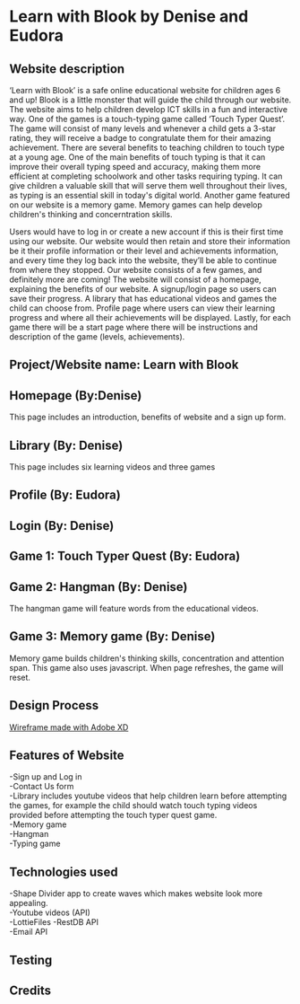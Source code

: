 # Learn with Blook by Denise and Eudora

## Website description

‘Learn with Blook’ is a safe online educational website for children ages 6 and up! Blook is a little monster that will guide the child through our website. The website aims to help children develop ICT skills in a fun and interactive way. One of the games is a touch-typing game called ‘Touch Typer Quest’. The game will consist of many levels and whenever a child gets a 3-star rating, they will receive a badge to congratulate them for their amazing achievement.
There are several benefits to teaching children to touch type at a young age. One of the main benefits of touch typing is that it can improve their overall typing speed and accuracy, making them more efficient at completing schoolwork and other tasks requiring typing. It can give children a valuable skill that will serve them well throughout their lives, as typing is an essential skill in today's digital world. Another game featured on our website is a memory game. Memory games can help develop children's thinking and concerntration skills. <br>

Users would have to log in or create a new account if this is their first time using our website. Our website would then retain and store their information be it their profile information or their level and achievements information, and every time they log back into the website, they’ll be able to continue from where they stopped. Our website consists of a few games, and definitely more are coming! The website will consist of a homepage, explaining the benefits of our website. A signup/login page so users can save their progress. A library that has educational videos and games the child can choose from. Profile page where users can view their learning progress and where all their achievements will be displayed. Lastly, for each game there will be a start page where there will be instructions and description of the game (levels, achievements).

## Project/Website name: Learn with Blook

## Homepage (By:Denise)

This page includes an introduction, benefits of website and a sign up form.

## Library (By: Denise)

This page includes six learning videos and three games

## Profile (By: Eudora)

## Login (By: Denise)

## Game 1: Touch Typer Quest (By: Eudora)

## Game 2: Hangman (By: Denise)

The hangman game will feature words from the educational videos. 

## Game 3: Memory game (By: Denise)

Memory game builds children's thinking skills, concentration and attention span. This game also uses javascript. When page refreshes, the game will reset. 

## Design Process

[Wireframe made with Adobe XD](https://xd.adobe.com/view/8d5f786c-9ec3-41e0-a438-0207801a45df-d80c/)

## Features of Website

-Sign up and Log in <br>
-Contact Us form <br>
-Library includes youtube videos that help children learn before attempting the games, for example the child should watch touch typing videos provided before attempting the touch typer quest game.<br>
-Memory game<br>
-Hangman<br>
-Typing game<br>


## Technologies used

-Shape Divider app to create waves which makes website look more appealing.<br>
-Youtube videos (API) <br>
-LottieFiles
-RestDB API <br>
-Email API

## Testing

## Credits
